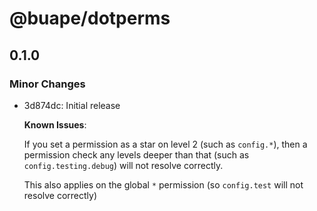 # @buape/dotperms

## 0.1.0

### Minor Changes

-   3d874dc: Initial release

    **Known Issues**:

    If you set a permission as a star on level 2 (such as `config.*`), then a permission check any levels deeper than that (such as `config.testing.debug`) will not resolve correctly.

    This also applies on the global `*` permission (so `config.test` will not resolve correctly)
